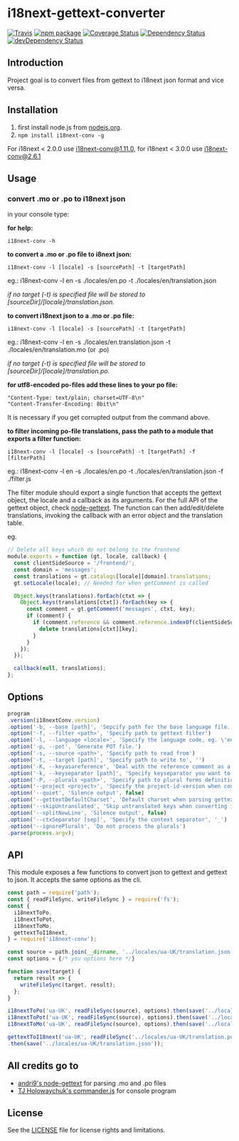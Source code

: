 # i18next-gettext-converter

[![Travis][build-badge]][build]
[![npm package][npm-badge]][npm]
[![Coverage Status][coveralls-badge]][coveralls]
[![Dependency Status][dependency-status-badge]][dependency-status]
[![devDependency Status][dev-dependency-status-badge]][dev-dependency-status]

## Introduction

Project goal is to convert files from gettext to i18next json format and vice versa.

## Installation

1. first install node.js from [nodejs.org](http://nodejs.org/).
2. `npm install i18next-conv -g`

For i18next < 2.0.0 use i18next-conv@1.11.0, for i18next < 3.0.0 use i18next-conv@2.6.1

## Usage

### convert .mo or .po to i18next json

in your console type:


__for help:__

````
i18next-conv -h
````

__to convert a .mo or .po file to i8next json:__

````
i18next-conv -l [locale] -s [sourcePath] -t [targetPath]
````

eg.: i18next-conv -l en -s ./locales/en.po -t ./locales/en/translation.json


_if no target (-t) is specified file will be stored to [sourceDir]/[locale]/translation.json._

__to convert i18next json to a .mo or .po file:__

````
i18next-conv -l [locale] -s [sourcePath] -t [targetPath]
````

eg.: i18next-conv -l en -s ./locales/en.translation.json -t ./locales/en/translation.mo (or .po)

_if no target (-t) is specified file will be stored to [sourceDir]/[locale]/translation.po._


__for utf8-encoded po-files add these lines to your po file:__

````
"Content-Type: text/plain; charset=UTF-8\n"
"Content-Transfer-Encoding: 8bit\n"
````

It is necessary if you get corrupted output from the command above.

__to filter incoming po-file translations, pass the path to a module that exports a filter function:__

````
i18next-conv -l [locale] -s [sourcePath] -t [targetPath] -f [filterPath]
````

eg.: i18next-conv -l en -s ./locales/en.po -t ./locales/en/translation.json -f ./filter.js

The filter module should export a single function that accepts the gettext object, the locale and a callback
as its arguments. For the full API of the gettext object, check [node-gettext](https://github.com/alexanderwallin/node-gettext).
The function can then add/edit/delete translations, invoking the callback with an error object and the
translation table.

eg.

```javascript
// Delete all keys which do not belong to the frontend
module.exports = function (gt, locale, callback) {
  const clientSideSource = '/frontend/';
  const domain = 'messages';
  const translations = gt.catalogs[locale][domain].translations;
  gt.setLocale(locale); // Needed for when getComment is called

  Object.keys(translations).forEach(ctxt => {
    Object.keys(translations[ctxt]).forEach(key => {
      const comment = gt.getComment('messages', ctxt, key);
      if (comment) {
        if (comment.reference && comment.reference.indexOf(clientSideSource) === -1) {
          delete translations[ctxt][key];
        }
      }
    });
  });

  callback(null, translations);
};
```

## Options

```js
program
.version(i18nextConv.version)
.option('-b, --base [path]', 'Sepcify path for the base language file. only take effect with -K option', '')
.option('-f, --filter <path>', 'Specify path to gettext filter')
.option('-l, --language <locale>', 'Specify the language code, eg. \'en\'')
.option('-p, --pot', 'Generate POT file.')
.option('-s, --source <path>', 'Specify path to read from')
.option('-t, --target [path]', 'Specify path to write to', '')
.option('-K, --keyasareference', 'Deal with the reference comment as a key', false)
.option('-k, --keyseparator [path]', 'Specify keyseparator you want to use, defaults to ##', '##')
.option('-P, --plurals <path>', 'Specify path to plural forms definitions')
.option('--project <project>', 'Specify the project-id-version when converting json to gettext')
.option('--quiet', 'Silence output', false)
.option('--gettextDefaultCharset', 'Default charset when parsing gettext files with gettext-parser', 'UTF-8')
.option('--skipUntranslated', 'Skip untranslated keys when converting into json', false)
.option('--splitNewLine', 'Silence output', false)
.option('--ctxSeparator [sep]', 'Specify the context separator', '_')
.option('--ignorePlurals', 'Do not process the plurals')
.parse(process.argv);
```

## API

This module exposes a few functions to convert json to gettext and gettext to json. It accepts the same options as the cli.

```js
const path = require('path');
const { readFileSync, writeFileSync } = require('fs');
const {
  i18nextToPo,
  i18nextToPot,
  i18nextToMo,
  gettextToI18next,
} = require('i18next-conv');

const source = path.join(__dirname, '../locales/ua-UK/translation.json');
const options = {/* you options here */}

function save(target) {
  return result => {
    writeFileSync(target, result);
  };
}

i18nextToPo('ua-UK', readFileSync(source), options).then(save('../locales/ua-UK/translation.po'));
i18nextToPot('ua-UK', readFileSync(source), options).then(save('../locales/ua-UK/translation.pot'));
i18nextToMo('ua-UK', readFileSync(source), options).then(save('../locales/ua-UK/translation.mo'));

gettextToI18next('ua-UK', readFileSync('../locales/ua-UK/translation.po'), options)
.then(save('../locales/ua-UK/translation.json'));

```


## All credits go to

- [andri9's node-gettext](https://github.com/andris9/node-gettext) for parsing .mo and .po files
- [TJ Holowaychuk's commander.js](https://github.com/visionmedia/commander.js/) for console program

## License

See the [LICENSE](LICENSE.md) file for license rights and limitations.

[build-badge]: https://img.shields.io/travis/i18next/i18next-gettext-converter/master.svg?style=flat-square
[build]: https://travis-ci.org/i18next/i18next-gettext-converter

[npm-badge]: https://img.shields.io/npm/v/i18next-conv.svg?style=flat-square
[npm]: https://www.npmjs.org/package/i18next-conv

[coveralls-badge]: https://img.shields.io/coveralls/i18next/i18next-gettext-converter/master.svg?style=flat-square
[coveralls]: https://coveralls.io/r/i18next/i18next-gettext-converter

[dependency-status-badge]: https://david-dm.org/i18next/i18next-gettext-converter.svg?style=flat-square
[dependency-status]: https://david-dm.org/i18next/i18next-gettext-converter

[dev-dependency-status-badge]: https://david-dm.org/i18next/i18next-gettext-converter/dev-status.svg?style=flat-square
[dev-dependency-status]: https://david-dm.org/i18next/i18next-gettext-converter#info=devDependencies
